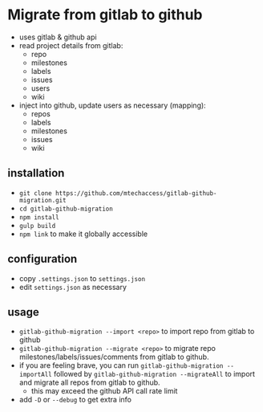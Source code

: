 # Migrate from gitlab to github

- uses gitlab &amp; github api
- read project details from gitlab:
  - repo
  - milestones
  - labels
  - issues
  - users
  - wiki
- inject into github, update users as necessary (mapping):
  - repos
  - labels
  - milestones
  - issues
  - wiki

## installation

- `git clone https://github.com/mtechaccess/gitlab-github-migration.git`
- `cd gitlab-github-migration`
- `npm install`
- `gulp build`
- `npm link` to make it globally accessible

## configuration

- copy `.settings.json` to `settings.json`
- edit `settings.json` as necessary

## usage

- `gitlab-github-migration --import <repo>` to import repo from gitlab to github
- `gitlab-github-migration --migrate <repo>` to migrate repo milestones/labels/issues/comments from gitlab to github.
- if you are feeling brave, you can run `gitlab-github-migration --importAll` followed by `gitlab-github-migration --migrateAll` to import and migrate all repos from gitlab to github.
  - this may exceed the github API call rate limit
- add `-D` or `--debug` to get extra info
